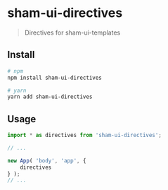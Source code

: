 # sham-ui-directives

> Directives for sham-ui-templates

## Install
```bash
# npm
npm install sham-ui-directives
```

```bash
# yarn
yarn add sham-ui-directives
```

## Usage
```js
import * as directives from 'sham-ui-directives';

// ...

new App( 'body', 'app', {
    directives
} );
// ...
```
